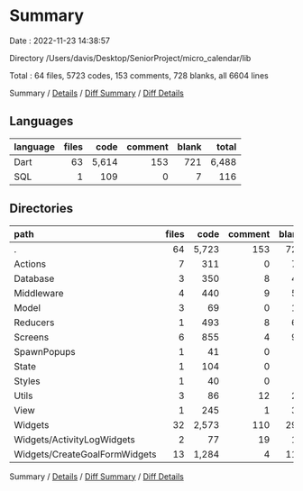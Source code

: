 # Summary

Date : 2022-11-23 14:38:57

Directory /Users/davis/Desktop/SeniorProject/micro_calendar/lib

Total : 64 files,  5723 codes, 153 comments, 728 blanks, all 6604 lines

Summary / [Details](details.md) / [Diff Summary](diff.md) / [Diff Details](diff-details.md)

## Languages
| language | files | code | comment | blank | total |
| :--- | ---: | ---: | ---: | ---: | ---: |
| Dart | 63 | 5,614 | 153 | 721 | 6,488 |
| SQL | 1 | 109 | 0 | 7 | 116 |

## Directories
| path | files | code | comment | blank | total |
| :--- | ---: | ---: | ---: | ---: | ---: |
| . | 64 | 5,723 | 153 | 728 | 6,604 |
| Actions | 7 | 311 | 0 | 77 | 388 |
| Database | 3 | 350 | 8 | 41 | 399 |
| Middleware | 4 | 440 | 9 | 54 | 503 |
| Model | 3 | 69 | 0 | 11 | 80 |
| Reducers | 1 | 493 | 8 | 65 | 566 |
| Screens | 6 | 855 | 4 | 90 | 949 |
| SpawnPopups | 1 | 41 | 0 | 6 | 47 |
| State | 1 | 104 | 0 | 7 | 111 |
| Styles | 1 | 40 | 0 | 7 | 47 |
| Utils | 3 | 86 | 12 | 20 | 118 |
| View | 1 | 245 | 1 | 30 | 276 |
| Widgets | 32 | 2,573 | 110 | 299 | 2,982 |
| Widgets/ActivityLogWidgets | 2 | 77 | 19 | 15 | 111 |
| Widgets/CreateGoalFormWidgets | 13 | 1,284 | 4 | 118 | 1,406 |

Summary / [Details](details.md) / [Diff Summary](diff.md) / [Diff Details](diff-details.md)